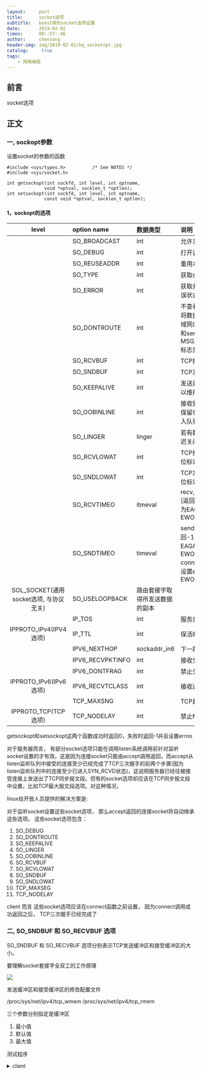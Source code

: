 ```yaml
---
layout:     post
title:      socket选项
subtitle:   boost库的socket选项设置
date:       2019-02-02
times:      00::57::46
author:     chensong
header-img: img/2019-02-02/bg_socketopt.jpg
catalog: 	 true
tags:
    - 网络编程
---
```



## 前言

socket选项


## 正文


### 一, sockopt参数


设置socket的参数的函数

```
#include <sys/types.h>          /* See NOTES */
#include <sys/socket.h>

int getsockopt(int sockfd, int level, int optname,
              void *optval, socklen_t *optlen);
int setsockopt(int sockfd, int level, int optname,
              const void *optval, socklen_t optlen);

```

#### 1，sockopt的选项

|level|option name|数据类型|说明|
|:--:|:--|:--|:--|
||SO_BROADCAST|int|允许发送广播数据报|
||SO_DEBUG | int| 打开调试信息|
||SO_REUSEADDR|int|重用本地地址|
||SO_TYPE |int| 获取socket类型|
||SO_ERROR  |int| 获取并清除socket错误状态|
||SO_DONTROUTE  |int| 不查看路由表，直接将数据发送给本地局域网内的主机。含义和send系统调用的MSG_DONTROUTE标志类似|
||SO_RCVBUF |int| TCP接受缓冲区大小|
||SO_SNDBUF |int |TCP发送缓冲区大小|
||SO_KEEPALIVE | int |发送周期性保活报文以维持连接|
||SO_OOBINLINE|  int |接收到的带外数据将保留在普通数据的输入队列中(在线保留)|
||SO_LINGER |linger |若有数据待发送, 则延迟关闭|
||SO_RCVLOWAT |int| TCP接收缓冲区低水位标记|
||SO_SNDLOWAT |int| TCP发送缓冲区低水位标记|
||SO_RCVTIMEO |itmeval|recv,recvmsg,accept [返回-1， 设置errno为EAGAIN或EWOULDBLOCK]|
||SO_SNDTIMEO |timeval |send, sendmsg [返回-1， 设置errno为EAGAIN或EWOULDBLOCK], connect [[返回-1， 设置errno为EWOULDBLOCK]]|
|SOL_SOCKET(通用socket选项, 与协议无关)|SO_USELOOPBACK|路由套接字取得所发送数据的副本|
||IP_TOS|int|服务类型|
|IPPROTO_IPv4(IPV4选项)|IP_TTL|int|保活时间|
||IPV6_NEXTHOP|sockaddr_in6|下一跳IP地址|
||IPV6_RECVPKTINFO|int|接收分组信息|
||IPV6_DONTFRAG|int|禁止分片|
|IPPROTO_IPv6(IPv6选项)|IPV6_RECVTCLASS|int|接收通讯类型|
||TCP_MAXSNG|int|TCP最大报文段大小|
|IPPROTO_TCP(TCP选项)|TCP_NODELAY|int|禁止Nagle算法|

getsockopt和setsockopt这两个函数成功时返回0，失败时返回-1并且设置errno

对于服务器而言， 有部分socket选项只能在调用listen系统调用前针对监听socket设置的才有效。这是因为连接socket只能由accept调用返回，而accept从listen监听队列中接受的连接至少已经完成了TCP三次握手的前两个步骤(因为listen监听队列中的连接至少已进入SYN_RCVD状态)，这说明服务器已经往被接受连接上发送出了TCP同步报文段。但有的socket选项却应该在TCP同步报文段中设置，比如TCP最大报文段选项。对这种情况， 

linux给开放人员提供的解决方案是:

对于监听socket设置这些socket选项， 那么accept返回的连接socket将自动继承这些选项。 这些socket选项包含：

1. SO_DEBUG
2. SO_DONTROUTE
3. SO_KEEPALIVE
4. SO_LINGER
5. SO_OOBINLINE
6. SO_RCVBUF
7. SO_RCVLOWAT
8. SO_SNDBUF
9. SO_SNDLOWAT
10. TCP_MAXSEG
11. TCP_NODELAY

client 而言 这些socket选项应该在connect函数之前设置， 因为connect调用成功返回之后， TCP三次握手已经完成了



### 二, SO_SNDBUF 和 SO_RECVBUF 选项

SO_SNDBUF 和 SO_RECVBUF 选项分别表示TCP发送缓冲区和接受缓冲区的大小。 


要理解socket套接字全双工的工作原理 

![](https://github.com/chensongpoixs/chensongpoixs.github.io/blob/master/img/2019-02-02/socket_recv_send.png?raw=true)


发送缓冲区和接受缓冲区的修改配置文件

/proc/sys/net/ipv4/tcp_wmem
/proc/sys/net/ipv4/tcp_rmem

三个参数分别指定是缓冲区

1.  最小值
2.  默认值
3.  最大值


测试程序



<details>
  <summary>client</summary>
<div class="highlighter-rouge"><div class="highlight"><pre class="highlight"><code>

#include <sys/socket.h>
#include <arpa/inet.h>
#include <cassert>
#include <cstdio>
#include <cstdlib>
#include <unistd.h>
#include <cstring>


#define   BUFFER_SIZE   512

int main(int argc, char *argv[])
{
  if (argc <= 2)
  {
    printf("usage: %s ip_address port_number send_bufer_seize\n", basename(argv[0]));
    return 1;
  }
  const char * ip = argv[1];
  
  int port = atoi(argv[2]);
  
  struct sockaddr_in server_address;
  bzero(&server_address, sizeof(server_address));
  server_address.sin_family = AF_INET;
  inet_pton(AF_INET, ip, &server_address.sin_addr);
  server_address.sin_port = htons(port);
  // create socket
  int sock = socket(PF_INET, SOCK_STREAM, 0);
  if(sock <= 0)
  {
    close(sock);
    printf("create socket error = %d\n", errno);
    return 0;
  }
  
  int sendbuf = atoi(argv[3]);
  int len = sizeof(sendbuf);
  
  // setting TCP SEDBUFF size read 
  setsockopt(sock, SOL_SOCKET, SO_SNDBUF, &sendbuf, sizeof(sendbuf));
  getsockopt(sock, SOL_SOCKET, SO_SNDBUF, &sendbuf, (socklen_t *)&len);
  printf("the tcp send buffer size after setting is %d\n", sendbuf);
  
  if (connect(sock, (struct sockaddr *)&server_address, sizeof(server_address)) != -1)
  {
    char buffer[BUFFER_SIZE];
    memset(buffer, 'a', BUFFER_SIZE);
    send(sock, buffer, BUFFER_SIZE, 0);
    
  }
  close(sock);
  return 0;
}

\</code\>\</pre\>\</div\>\</div\>
\</details\>


<details>
  <summary>server</summary>
<div class="highlighter-rouge"><div class="highlight"><pre class="highlight"><code>

#include <sys/socket.h>
#include <arpa/inet.h>
#include <cassert>
#include <cstdio>
#include <cstdlib>
#include <unistd.h>
#include <cstring>
#include <cerrno>


#define BUFFER_SIZE   1024


int main(int argc, char *argv[])
{
  if (argc <= 2)
  {
    printf("usage: %s ip_address port_number recv_buffer_seize\n", basename(argv[0]));
    return 1;
  }
  int ret = 0;
  const char * ip = argv[1];
  int port = atoi(argv[2]);
  
  struct sockaddr_in address;
  bzero(&address, sizeof(address));
  address.sin_family = AF_INET;
  inet_pton(AF_INET, ip, &address.sin_addr);
  address.sin_port = htons(port);
  
  
  // create socket
  int sock = socket(PF_INET, SOCK_STREAM, 0);
  if(sock <= 0)
  {
    close(sock);
    printf("create socket error = %d\n", errno);
    return 0;
  }
  
  int recvbuf = atoi(argv[3]);
  int len = sizeof(recvbuf);
  
  // setting TCP SEDBUFF size read 
  setsockopt(sock, SOL_SOCKET, SO_SNDBUF, &recvbuf, sizeof(recvbuf));
  getsockopt(sock, SOL_SOCKET, SO_SNDBUF, &recvbuf, (socklen_t *)&len);
  printf("the tcp recv buffer size after setting is %d\n", recvbuf);
  
  ret = bind(sock, (struct sockaddr *)&address, sizeof(address));
  if (ret == -1)
  {
    close(sock);
    printf("bind socket error = %d\n", errno);
    return 1;
  }
  
  ret = listen(sock, 5);
  if (ret == -1)
  {
    close(sock);
    printf("listen socket error = %d\n", errno);
    return 1;
  }
  
  struct sockaddr_in client;
  socklen_t client_addrlength = sizeof(client);
  int connfd = accept(sock, (struct sockaddr*) &client, &client_addrlength);
  if (connfd < 0)
  {
    printf("errno is : %d\n", errno);
  }
  else
  {
    char buffer[BUFFER_SIZE];
    memset(buffer, '\0', BUFFER_SIZE);
    while(recv(connfd, buffer, BUFFER_SIZE - 1, 0) > 0) {}
    close(connfd);
  }
  
  close(sock);
  return 0;
}
\</code\>\</pre\>\</div\>\</div\>
\</details\>


开放端口
>/sbin/iptables -I INPUT -p tcp --dport 9992 -j ACCEPT

tcpdump 抓包

>tcpdump  -nt -i ens33 port 9992

效果图片

![](https://github.com/chensongpoixs/chensongpoixs.github.io/blob/master/img/2019-02-02/tcpdump_sendbuff.png?raw=true)


## 结语